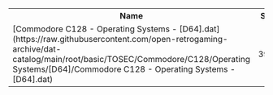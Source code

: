 <table>
<tr><th>Name</th><th>Size</th></tr>
<tr><td>
[Commodore C128 - Operating Systems - [D64].dat](https://raw.githubusercontent.com/open-retrogaming-archive/dat-catalog/main/root/basic/TOSEC/Commodore/C128/Operating Systems/[D64]/Commodore C128 - Operating Systems - [D64].dat)
</td><td>3930</td></tr>
</table>
